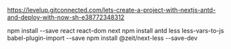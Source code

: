https://levelup.gitconnected.com/lets-create-a-project-with-nextjs-antd-and-deploy-with-now-sh-e38772348312

npm install --save react react-dom next
npm install antd less less-vars-to-js babel-plugin-import --save
npm install @zeit/next-less --save-dev